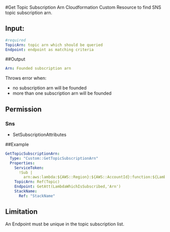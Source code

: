 #Get Topic Subscription Arn
Cloudformation Custom Resource to find SNS topic subscription arn.

## Input:
```yaml
#required
TopicArn: topic arn which should be queried
Endpoint: endpoint as matching criteria
```

##Output
```yaml
Arn: Founded subscription arn
```
Throws error when: 
- no subscription arn will be founded
- more than one subscription arn will be founded

## Permission
### Sns
- SetSubscriptionAttributes

##Example
```yaml
GetTopicSubscriptionArn: 
  Type: "Custom::GetTopicSubscriptionArn"
  Properties: 
    ServiceToken:
      !Sub |
        arn:aws:lambda:${AWS::Region}:${AWS::AccountId}:function:${LambdaFunctionName}
    TopicArn: Ref(Topic)
    Endpoint: GetAtt(LambdaWhichIsSubscribed,'Arn')
    StackName: 
      Ref: "StackName"      
```

## Limitation
An Endpoint must be unique in the topic subscription list.